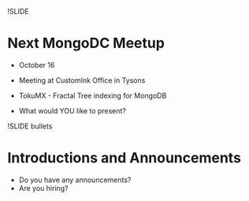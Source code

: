 !SLIDE 
# Next MongoDC Meetup #

* October 16
* Meeting at CustomInk Office in Tysons

* TokuMX - Fractal Tree indexing for MongoDB

* What would YOU like to present?

!SLIDE bullets
# Introductions and Announcements #

* Do you have any announcements?
* Are you hiring?
